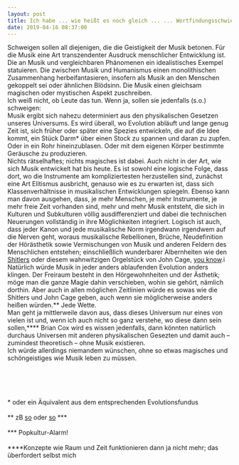```yaml
---
layout: post
title: Ich habe ... wie heißt es noch gleich ... ... Wortfindungsschwierigkeiten!
date: 2019-04-16 08:37:00
---
```


Schweigen sollen all diejenigen, die die Geistigkeit der Musik betonen. Für die Musik eine Art transzendenter Ausdruck menschlicher Entwicklung ist. Die an Musik und vergleichbaren Phänomenen ein idealistisches Exempel statuieren. Die zwischen Musik und Humanismus einen monolithischen Zusammenhang herbeifantasieren, insofern als Musik an den Menschen gekoppelt sei oder ähnlichen Blödsinn. Die Musik einen gleichsam magischen oder mystischen Aspekt zuschreiben.<br>
Ich weiß nicht, ob Leute das tun. Wenn ja, sollen sie jedenfalls (s.o.) schweigen:<br>
Musik ergibt sich nahezu determiniert aus den physikalischen Gesetzen unseres Universums. Es wird überall, wo Evolution abläuft und lange genug Zeit ist, sich früher oder später eine Spezies entwickeln, die auf die Idee kommt, ein Stück Darm\* über einen Stock zu spannen und daran zu zupfen. Oder in ein Rohr hineinzublasen. Oder mit dem eigenen Körper bestimmte Geräusche zu produzieren. <br>
Nichts rätselhaftes; nichts magisches ist dabei. Auch nicht in der Art, wie sich Musik entwickelt hat bis heute. Es ist sowohl eine logische Folge, dass dort, wo die Instrumente am kompliziertesten herzustellen sind, zunächst eine Art Elitismus ausbricht, genauso wie es zu erwarten ist, dass sich Klassenverhältnisse in musikalischen Entwicklungen spiegeln. Ebenso kann man davon ausgehen, dass, je mehr Menschen, je mehr Instrumente, je mehr freie Zeit vorhanden sind, mehr und mehr Musik entsteht, die sich in Kulturen und Subkulturen völlig ausdifferenziert und dabei die technischen Neuerungen vollständig in ihre Möglichkeiten integriert. Logisch ist auch, dass jeder Kanon und jede musikalische Norm irgendwann irgendwem auf die Nerven geht, woraus musikalische Rebellionen, Brüche, Neudefinition der Hörästhetik sowie Vermischungen von Musik und anderen Feldern des Menschlichen entstehen; einschließlich wunderbarer Albernheiten wie den [Shitlers](https://www.youtube.com/watch?v=1uSkuYuabZw) oder diesem wahnwitzigen Orgelstück von John Cage, [you know](https://de.wikipedia.org/wiki/ORGAN%C2%B2/ASLSP).i<br> Natürlich würde Musik in jeder anders ablaufenden Evolution anders klingen. Der Freiraum besteht in den Hörgewohnheiten und der Ästhetik; möge man die ganze Magie dahin verschieben, wohin sie gehört, nämlich dorthin. Aber auch in allen möglichen Zeitlinien würde es sowas wie die Shitlers und John Cage geben, auch wenn sie möglicherweise anders heißen würden.\*\*
Jede Wette.<br>
Man geht ja mittlerweile davon aus, dass dieses Universum nur eines von vielen ist und, wenn ich auch nicht so ganz verstehe, wo diese dann sein sollen,\*\*\*\* Brian Cox wird es wissen jedenfalls, dann könnten natürlich durchaus Universen mit anderen physikalischen Gesezten und damit auch – zumindest theoretisch – ohne Musik existieren.<br>
Ich würde allerdings niemandem wünschen, ohne so etwas magisches und schöngeistiges wie Musik leben zu müssen.<br><br><br><br><br>

\* oder ein Äquivalent aus dem entsprechenden Evolutionsfundus<br><br>
\*\* zB [so](https://de.wikipedia.org/wiki/Led_Zeppelin_IV#/media/File:Zoso.svg) oder [so](https://en.wikipedia.org/wiki/Prince_(musician)#/media/File:Prince_logo.svg) \*\*\*<br><br>
\*\*\* Popkultur-Alarm!<br><br>
\*\*\*\*Konzepte wie Raum und Zeit funktionieren dann ja nicht mehr; das überfordert selbst mich
